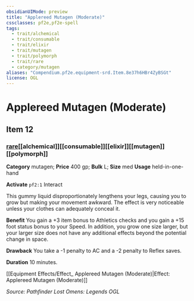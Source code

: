 ```yaml
---
obsidianUIMode: preview
title: "Applereed Mutagen (Moderate)"
cssclasses: pf2e,pf2e-spell
tags:
  - trait/alchemical
  - trait/consumable
  - trait/elixir
  - trait/mutagen
  - trait/polymorph
  - trait/rare
  - category/mutagen
aliases: "Compendium.pf2e.equipment-srd.Item.8e37h6HBr4ZyBSGt"
license: OGL
---
```

# Applereed Mutagen (Moderate)
## Item 12
### [rare](rare "Rare Rarity Trait")[[alchemical]][[consumable]][[elixir]][[mutagen]][[polymorph]]

**Category** mutagen; 
**Price** 400 gp; 
**Bulk** L; **Size** med
**Usage** held-in-one-hand

**Activate** `pf2:1` Interact

This gummy liquid disproportionately lengthens your legs, causing you to grow but making your movement awkward. The effect is very noticeable unless your clothes can adequately conceal it.

**Benefit** You gain a +3 item bonus to Athletics checks and you gain a +15 foot status bonus to your Speed. In addition, you grow one size larger, but your larger size does not have any additional effects beyond the potential change in space.

**Drawback** You take a -1 penalty to AC and a -2 penalty to Reflex saves.

**Duration** 10 minutes.

[[Equipment Effects/Effect_ Applereed Mutagen (Moderate)|Effect: Applereed Mutagen (Moderate)]]

*Source: Pathfinder Lost Omens: Legends*
*OGL*